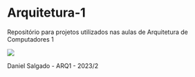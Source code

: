 # Arquitetura-1
Repositório para projetos utilizados nas aulas de Arquitetura de Computadores 1

<img src = "https://tm.ibxk.com.br/2023/05/10/10110208347101.jpg?ims=1200x675">

Daniel Salgado - ARQ1 - 2023/2
